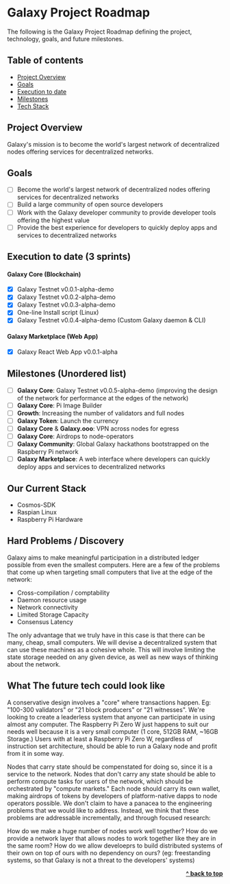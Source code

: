 # Galaxy Project Roadmap

The following is the Galaxy Project Roadmap defining the project, technology, goals, and future milestones.

## Table of contents

- [Project Overview](#overview)
- [Goals](#goals)
- [Execution to date](#execution-to-date)
- [Milestones](#milestones)
- [Tech Stack](#tech-stack)

## Project Overview

Galaxy's mission is to become the world's largest network of decentralized nodes offering services for decentralized networks.

## Goals

- [ ] Become the world's largest network of decentralized nodes offering services for decentralized networks
- [ ] Build a large community of open source developers
- [ ] Work with the Galaxy developer community to provide developer tools offering the highest value
- [ ] Provide the best experience for developers to quickly deploy apps and services to decentralized networks

## Execution to date (3 sprints)

#### Galaxy Core (Blockchain)
- [x] Galaxy Testnet v0.0.1-alpha-demo
- [x] Galaxy Testnet v0.0.2-alpha-demo
- [x] Galaxy Testnet v0.0.3-alpha-demo
- [x] One-line Install script (Linux)
- [x] Galaxy Testnet v0.0.4-alpha-demo (Custom Galaxy daemon & CLI)

#### Galaxy Marketplace (Web App)
- [x] Galaxy React Web App v0.0.1-alpha

## Milestones (Unordered list)

- [ ] **Galaxy Core**: Galaxy Testnet v0.0.5-alpha-demo (improving the design of the network for performance at the edges of the network)
- [ ] **Galaxy Core**: Pi Image Builder
- [ ] **Growth**: Increasing the number of validators and full nodes
- [ ] **Galaxy Token**: Launch the currency
- [ ] **Galaxy Core** & **Galaxy.ooo**: VPN across nodes for egress
- [ ] **Galaxy Core**: Airdrops to node-operators
- [ ] **Galaxy Community**: Global Galaxy hackathons bootstrapped on the Raspberry Pi network
- [ ] **Galaxy Marketplace**: A web interface where developers can quickly deploy apps and services to decentralized networks

## Our Current Stack
* Cosmos-SDK
* Raspian Linux
* Raspberry Pi Hardware

## Hard Problems / Discovery
Galaxy aims to make meaningful participation in a distributed ledger possible from even the smallest computers.  Here are a few of the problems that come up when targeting small computers that live at the edge of the network:

* Cross-compilation / comptability
* Daemon resource usage
* Network connectivity
* Limited Storage Capacity
* Consensus Latency

The only advantage that we truly have in this case is that there can be many, cheap, small computers.  We will  devise a decentralized system that can use these machines as a cohesive whole.  This will involve limiting the state storage needed on any given device, as well as new ways of thinking about the network.


## What The future tech could look like
A conservative design involves a "core" where transactions happen.  Eg:  "100-300 validators" or "21 block producers" or "21 witnesses".  We're looking to create a leaderless system that anyone can participate in using almost any computer.  The Raspberry Pi Zero W just happens to suit our needs well because it is a very small computer (1 core, 512GB RAM, ~16GB Storage.)  Users with at least a Raspberry Pi Zero W, regardless of instruction set architecture, should be able to run a Galaxy node and profit from it in some way.  

Nodes that carry state should be compenstated for doing so, since it is a service to the network.  Nodes that don't carry any state should be able to perform compute tasks for users of the network, which should be orchestrated by "compute markets."  Each node should carry its own wallet, making airdrops of tokens by developers of platform-native dapps to node operators possible.  We don't claim to have a panacea to the engineering problems that we would like to address.  Instead, we think that these problems are addressable incrementally, and through focused research:

How do we make a huge number of nodes work well together?
How do we provide a network layer that allows nodes to work together like they are in the same room?
How do we allow develoeprs to build distributed systems of their own on top of ours with no dependency on ours?  (eg: freestanding systems, so that Galaxy is not a threat to the developers' systems)


<div align="right">
    <b><a href="#galaxy-project-roadmap">^ back to top</a></b>
</div>
